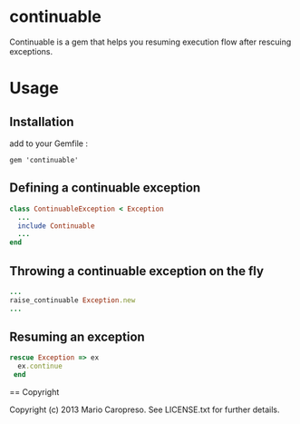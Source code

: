 # continuable

Continuable is a gem that helps you resuming execution flow after rescuing exceptions.

# Usage

## Installation
add to your Gemfile :

    gem 'continuable'

## Defining a continuable exception

```ruby
class ContinuableException < Exception
  ...
  include Continuable
  ...
end
```

## Throwing a continuable exception on the fly

```ruby
...
raise_continuable Exception.new
...
```

## Resuming an exception
```ruby
rescue Exception => ex
  ex.continue
 end
```

== Copyright

Copyright (c) 2013 Mario Caropreso. See LICENSE.txt for
further details.